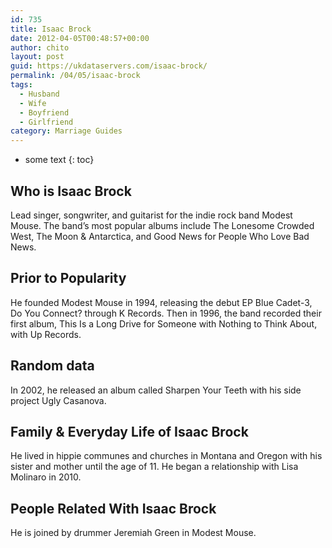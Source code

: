 ```yaml
---
id: 735
title: Isaac Brock
date: 2012-04-05T00:48:57+00:00
author: chito
layout: post
guid: https://ukdataservers.com/isaac-brock/
permalink: /04/05/isaac-brock
tags:
  - Husband
  - Wife
  - Boyfriend
  - Girlfriend
category: Marriage Guides
---
```


* some text
{: toc}


## Who is  Isaac Brock
                  
                  
                  
Lead singer, songwriter, and guitarist for the indie rock band Modest Mouse. The band&#8217;s most popular albums include The Lonesome Crowded West, The Moon & Antarctica, and Good News for People Who Love Bad News.
                  
                
                
                
## Prior to Popularity 
                  
                  
                  
He founded Modest Mouse in 1994, releasing the debut EP Blue Cadet-3, Do You Connect? through K Records. Then in 1996, the band recorded their first album, This Is a Long Drive for Someone with Nothing to Think About, with Up Records.
                  
                
                
                
## Random data 
                  
                  
                  
In 2002, he released an album called Sharpen Your Teeth with his side project Ugly Casanova.
                  
                
                
                
## Family & Everyday Life of Isaac Brock
                  
                  
                  
He lived in hippie communes and churches in Montana and Oregon with his sister and mother until the age of 11. He began a relationship with Lisa Molinaro in 2010.
                  
                
                
                
## People Related With  Isaac Brock
                  
                  
                  
He is joined by drummer Jeremiah Green in Modest Mouse.
                  
                
              
            
          
          
          
    
    
  
